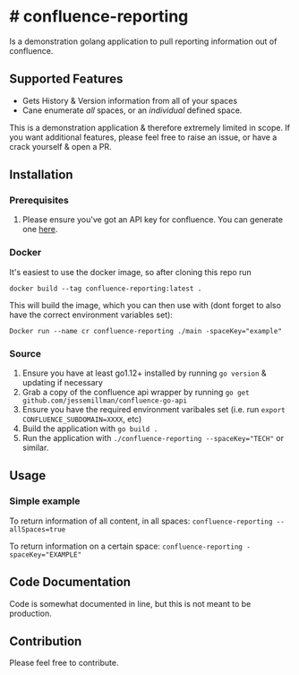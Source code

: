 # # confluence-reporting

Is a demonstration golang application to pull reporting information out of confluence.

## Supported Features

- Gets History & Version information from all of your spaces
- Cane enumerate _all_ spaces, or an _individual_ defined space.

This is a demonstration application & therefore extremely limited in scope. If you want additional features, please feel free to raise an issue, or have a crack yourself & open a PR.

## Installation
### Prerequisites
1. Please ensure you've got an API key for confluence. You can generate one [here](https://id.atlassian.com/manage-profile/security/api-tokens).

### Docker
It's easiest to use the docker image, so after cloning this repo run

```
docker build --tag confluence-reporting:latest .
```
This will build the image, which you can then use with (dont forget to also have the correct environment variables set):

```
Docker run --name cr confluence-reporting ./main -spaceKey="example"
```

### Source
1. Ensure you have at least go1.12+ installed by running `go version` & updating if necessary
2. Grab a copy of the confluence api wrapper by running `go get github.com/jessemillman/confluence-go-api`
3. Ensure you have the required environment varibales set (i.e. run `export CONFLUENCE_SUBDOMAIN=XXXX`, etc)
4. Build the application with `go build .`
5. Run the application with `./confluence-reporting --spaceKey="TECH"` or similar.

## Usage

### Simple example

To return information of all content, in all spaces:
`confluence-reporting --allSpaces=true`

To return information on a certain space:
`confluence-reporting -spaceKey="EXAMPLE"`

## Code Documentation

Code is somewhat documented in line, but this is not meant to be production.

## Contribution

Please feel free to contribute.